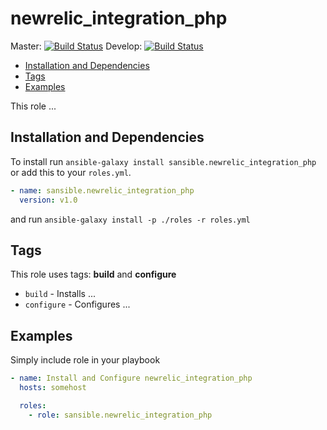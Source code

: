 # newrelic_integration_php

Master: [![Build Status](https://travis-ci.org/sansible/newrelic_integration_php.svg?branch=master)](https://travis-ci.org/sansible/newrelic_integration_php)
Develop: [![Build Status](https://travis-ci.org/sansible/newrelic_integration_php.svg?branch=develop)](https://travis-ci.org/sansible/newrelic_integration_php)

* [Installation and Dependencies](#installation-and-dependencies)
* [Tags](#tags)
* [Examples](#examples)

This role ...


## Installation and Dependencies

To install run `ansible-galaxy install sansible.newrelic_integration_php` or add this to your
`roles.yml`.

```YAML
- name: sansible.newrelic_integration_php
  version: v1.0
```

and run `ansible-galaxy install -p ./roles -r roles.yml`


## Tags

This role uses tags: **build** and **configure**

* `build` - Installs ...
* `configure` - Configures ...


## Examples

Simply include role in your playbook

```YAML
- name: Install and Configure newrelic_integration_php
  hosts: somehost

  roles:
    - role: sansible.newrelic_integration_php
```
